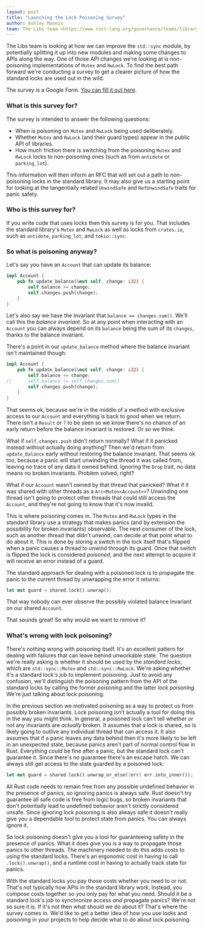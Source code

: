 ```yaml
---
layout: post
title: "Launching the Lock Poisoning Survey"
author: Ashley Mannix
team: The Libs team <https://www.rust-lang.org/governance/teams/library>
---
```


The Libs team is looking at how we can improve the `std::sync` module, by potentially splitting it up into new modules and making some changes to APIs along the way.
One of those API changes we're looking at is non-poisoning implementations of `Mutex` and `RwLock`.
To find the best path forward we're conducting a survey to get a clearer picture of how the standard locks are used out in the wild.

The survey is a Google Form.
[You can fill it out here](https://docs.google.com/forms/d/e/1FAIpQLSehk-GkwoCag_w3YfXDfgeANulR0h5m2d3EzUMQaiY1vRfIEw/viewform).

### What is this survey for?

The survey is intended to answer the following questions:

- When is poisoning on `Mutex` and `RwLock` being used deliberately.
- Whether `Mutex` and `RwLock` (and their guard types) appear in the public API of libraries.
- How much friction there is switching from the poisoning `Mutex` and `RwLock` locks to non-poisoning ones (such as from `antidote` or `parking_lot`).

This information will then inform an RFC that will set out a path to non-poisoning locks in the standard library.
It may also give us a starting point for looking at the tangentially related `UnwindSafe` and `RefUnwindSafe` traits for panic safety.

### Who is this survey for?

If you write code that uses locks then this survey is for you.
That includes the standard library's `Mutex` and `RwLock` as well as locks from `crates.io`, such as `antidote`, `parking_lot`, and `tokio::sync`.

### So what is poisoning anyway?

Let's say you have an `Account` that can update its balance:

```rust
impl Account {
    pub fn update_balance(&mut self, change: i32) {
        self.balance += change;
        self.changes.push(change);
    }
}
```

Let's also say we have the invariant that `balance == changes.sum()`.
We'll call this the _balance invariant_.
So at any point when interacting with an `Account` you can always depend on its `balance` being the sum of its `changes`, thanks to the balance invariant.

There's a point in our `update_balance` method where the balance invariant isn't maintained though:

```rust
impl Account {
    pub fn update_balance(&mut self, change: i32) {
        self.balance += change;
//      self.balance != self.changes.sum()
        self.changes.push(change);
    }
}
```

That seems ok, because we're in the middle of a method with exclusive access to our `Account` and everything is back to good when we return.
There isn't a `Result` or `?` to be seen so we know there's no chance of an early return before the balance invariant is restored. Or so we think.

What if `self.changes.push` didn't return normally?
What if it panicked instead without actually doing anything?
Then we'd return from `update_balance` early without restoring the balance invariant.
That seems ok too, because a panic will start unwinding the thread it was called from, leaving no trace of any data it owned behind.
Ignoring the `Drop` trait, no data means no broken invariants.
Problem solved, right?

What if our `Account` wasn't owned by that thread that panicked?
What if it was shared with other threads as a `Arc<Mutex<Account>>`?
Unwinding one thread isn't going to protect other threads that could still access the `Account`, and they're not going to know that it's now invalid.

This is where poisoning comes in.
The `Mutex` and `RwLock` types in the standard library use a strategy that makes panics (and by extension the possibility for broken invariants) observable.
The next consumer of the lock, such as another thread that didn't unwind, can decide at that point what to do about it.
This is done by storing a switch in the lock itself that's flipped when a panic causes a thread to unwind through its guard.
Once that switch is flipped the lock is considered _poisoned_, and the next attempt to acquire it will receive an error instead of a guard.

The standard approach for dealing with a poisoned lock is to propagate the panic to the current thread by unwrapping the error it returns:

```rust
let mut guard = shared.lock().unwrap();
```

That way nobody can ever observe the possibly violated balance invariant on our shared `Account`.

That sounds great! So why would we want to remove it?

### What's wrong with lock poisoning?

There's nothing wrong with poisoning itself.
It's an excellent pattern for dealing with failures that can leave behind unworkable state.
The question we're really asking is whether it should be used by the _standard locks_, which are `std::sync::Mutex` and `std::sync::RwLock`.
We're asking whether it's a standard lock's job to implement poisoning. Just to avoid any confusion, we'll distinguish the poisoning pattern from the API of the standard locks by calling the former _poisoning_ and the latter _lock poisoning_.
We're just talking about lock poisoning.

In the previous section we motivated poisoning as a way to protect us from possibly broken invariants.
Lock poisoning isn't actually a tool for doing this in the way you might think.
In general, a poisoned lock can't tell whether or not any invariants are _actually_ broken.
It assumes that a lock is shared, so is likely going to outlive any individual thread that can access it.
It also assumes that if a panic leaves any data behind then it's more likely to be left in an unexpected state, because panics aren't part of normal control flow in Rust.
Everything _could_ be fine after a panic, but the standard lock can't guarantee it.
Since there's no guarantee there's an escape hatch.
We can always still get access to the state guarded by a poisoned lock:

```rust
let mut guard = shared.lock().unwrap_or_else(|err| err.into_inner());
```

All Rust code needs to remain free from any possible undefined behavior in the presence of panics, so ignoring panics is always safe.
Rust doesn't try guarantee all safe code is free from logic bugs, so broken invariants that don't potentially lead to undefined behavior aren't strictly considered unsafe.
Since ignoring lock poisoning is also always safe it doesn't really give you a dependable tool to protect state from panics.
You can always ignore it.

So lock poisoning doesn't give you a tool for guaranteeing safety in the presence of panics.
What it does give you is a way to propagate those panics to other threads.
The machinery needed to do this adds costs to using the standard locks.
There's an ergonomic cost in having to call `.lock().unwrap()`, and a runtime cost in having to actually track state for panics.

With the standard locks you pay those costs whether you need to or not.
That's not typically how APIs in the standard library work.
Instead, you compose costs together so you only pay for what you need.
Should it be a standard lock's job to synchronize access _and_ propagate panics?
We're not so sure it is.
If it's not then what should we do about it?
That's where the survey comes in.
We'd like to get a better idea of how you use locks and poisoning in your projects to help decide what to do about lock poisoning.
